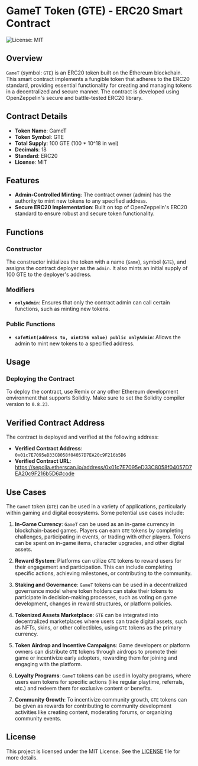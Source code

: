 # GameT Token (GTE) - ERC20 Smart Contract

![License: MIT](https://img.shields.io/badge/License-MIT-blue.svg)

## Overview

`GameT` (symbol: `GTE`) is an ERC20 token built on the Ethereum blockchain. This smart contract implements a fungible token that adheres to the ERC20 standard, providing essential functionality for creating and managing tokens in a decentralized and secure manner. The contract is developed using OpenZeppelin's secure and battle-tested ERC20 library.

## Contract Details

- **Token Name**: GameT
- **Token Symbol**: GTE
- **Total Supply**: 100 GTE (100 * 10^18 in wei)
- **Decimals**: 18
- **Standard**: ERC20
- **License**: MIT

## Features

- **Admin-Controlled Minting**: The contract owner (admin) has the authority to mint new tokens to any specified address.
- **Secure ERC20 Implementation**: Built on top of OpenZeppelin's ERC20 standard to ensure robust and secure token functionality.

## Functions

### Constructor

The constructor initializes the token with a name (`Game`), symbol (`GTE`), and assigns the contract deployer as the `admin`. It also mints an initial supply of 100 GTE to the deployer's address.

### Modifiers

- **`onlyAdmin`**: Ensures that only the contract admin can call certain functions, such as minting new tokens.

### Public Functions

- **`safeMint(address to, uint256 value) public onlyAdmin`**: Allows the admin to mint new tokens to a specified address.

## Usage

### Deploying the Contract

To deploy the contract, use Remix or any other Ethereum development environment that supports Solidity. Make sure to set the Solidity compiler version to `0.8.23`.

## Verified Contract Address

The contract is deployed and verified at the following address:

- **Verified Contract Address**: `0x01c7E7095eD33C8058f04057D7EA20c9F216b5D6`
- **Verified Contract URL**: https://sepolia.etherscan.io/address/0x01c7E7095eD33C8058f04057D7EA20c9F216b5D6#code

## Use Cases

The `GameT` token (`GTE`) can be used in a variety of applications, particularly within gaming and digital ecosystems. Some potential use cases include:

1. **In-Game Currency**: `GameT` can be used as an in-game currency in blockchain-based games. Players can earn `GTE` tokens by completing challenges, participating in events, or trading with other players. Tokens can be spent on in-game items, character upgrades, and other digital assets.

2. **Reward System**: Platforms can utilize `GTE` tokens to reward users for their engagement and participation. This can include completing specific actions, achieving milestones, or contributing to the community.

3. **Staking and Governance**: `GameT` tokens can be used in a decentralized governance model where token holders can stake their tokens to participate in decision-making processes, such as voting on game development, changes in reward structures, or platform policies.

4. **Tokenized Assets Marketplace**: `GTE` can be integrated into decentralized marketplaces where users can trade digital assets, such as NFTs, skins, or other collectibles, using `GTE` tokens as the primary currency.

5. **Token Airdrop and Incentive Campaigns**: Game developers or platform owners can distribute `GTE` tokens through airdrops to promote their game or incentivize early adopters, rewarding them for joining and engaging with the platform.

6. **Loyalty Programs**: `GameT` tokens can be used in loyalty programs, where users earn tokens for specific actions (like regular playtime, referrals, etc.) and redeem them for exclusive content or benefits.

7. **Community Growth**: To incentivize community growth, `GTE` tokens can be given as rewards for contributing to community development activities like creating content, moderating forums, or organizing community events.

## License

This project is licensed under the MIT License. See the [LICENSE](LICENSE) file for more details.

